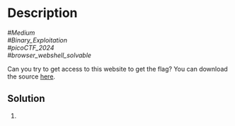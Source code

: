 # Description

_#Medium_<br>
_#Binary_Exploitation_<br>
_#picoCTF_2024_<br>
_#browser_webshell_solvable_<br>

Can you try to get access to this website to get the flag? You can download the source [here](../app.tar.gz).

## Solution

1. 
    
